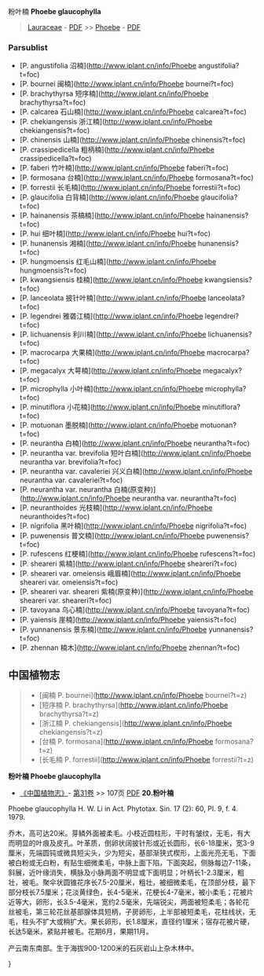 粉叶楠 **Phoebe glaucophylla**

> [Lauraceae](http://www.iplant.cn/info/Lauraceae?t=foc) - [PDF](http://www.iplant.cn/foc/pdf/Lauraceae.pdf) >> [Phoebe](http://www.iplant.cn/info/Phoebe?t=foc) - [PDF](http://www.iplant.cn/foc/pdf/Phoebe.pdf)

### Parsublist

* [P.  angustifolia  沼楠](http://www.iplant.cn/info/Phoebe angustifolia?t=foc)
* [P.  bournei  闽楠](http://www.iplant.cn/info/Phoebe bournei?t=foc)
* [P.  brachythyrsa  短序楠](http://www.iplant.cn/info/Phoebe brachythyrsa?t=foc)
* [P.  calcarea  石山楠](http://www.iplant.cn/info/Phoebe calcarea?t=foc)
* [P.  chekiangensis  浙江楠](http://www.iplant.cn/info/Phoebe chekiangensis?t=foc)
* [P.  chinensis  山楠](http://www.iplant.cn/info/Phoebe chinensis?t=foc)
* [P.  crassipedicella  粗柄楠](http://www.iplant.cn/info/Phoebe crassipedicella?t=foc)
* [P.  faberi  竹叶楠](http://www.iplant.cn/info/Phoebe faberi?t=foc)
* [P.  formosana  台楠](http://www.iplant.cn/info/Phoebe formosana?t=foc)
* [P.  forrestii  长毛楠](http://www.iplant.cn/info/Phoebe forrestii?t=foc)
* [P.  glaucifolia  白背楠](http://www.iplant.cn/info/Phoebe glaucifolia?t=foc)
* [P.  hainanensis  茶槁楠](http://www.iplant.cn/info/Phoebe hainanensis?t=foc)
* [P.  hui  细叶楠](http://www.iplant.cn/info/Phoebe hui?t=foc)
* [P.  hunanensis  湘楠](http://www.iplant.cn/info/Phoebe hunanensis?t=foc)
* [P.  hungmoensis  红毛山楠](http://www.iplant.cn/info/Phoebe hungmoensis?t=foc)
* [P.  kwangsiensis  桂楠](http://www.iplant.cn/info/Phoebe kwangsiensis?t=foc)
* [P.  lanceolata  披针叶楠](http://www.iplant.cn/info/Phoebe lanceolata?t=foc)
* [P.  legendrei  雅砻江楠](http://www.iplant.cn/info/Phoebe legendrei?t=foc)
* [P.  lichuanensis  利川楠](http://www.iplant.cn/info/Phoebe lichuanensis?t=foc)
* [P.  macrocarpa  大果楠](http://www.iplant.cn/info/Phoebe macrocarpa?t=foc)
* [P.  megacalyx  大萼楠](http://www.iplant.cn/info/Phoebe megacalyx?t=foc)
* [P.  microphylla  小叶楠](http://www.iplant.cn/info/Phoebe microphylla?t=foc)
* [P.  minutiflora  小花楠](http://www.iplant.cn/info/Phoebe minutiflora?t=foc)
* [P.  motuonan  墨脱楠](http://www.iplant.cn/info/Phoebe motuonan?t=foc)
* [P.  neurantha  白楠](http://www.iplant.cn/info/Phoebe neurantha?t=foc)
* [P.  neurantha var. brevifolia  短叶白楠](http://www.iplant.cn/info/Phoebe neurantha var. brevifolia?t=foc)
* [P.  neurantha var. cavaleriei  兴义白楠](http://www.iplant.cn/info/Phoebe neurantha var. cavaleriei?t=foc)
* [P.  neurantha var. neurantha  白楠(原变种)](http://www.iplant.cn/info/Phoebe neurantha var. neurantha?t=foc)
* [P.  neuranthoides  光枝楠](http://www.iplant.cn/info/Phoebe neuranthoides?t=foc)
* [P.  nigrifolia  黑叶楠](http://www.iplant.cn/info/Phoebe nigrifolia?t=foc)
* [P.  puwenensis  普文楠](http://www.iplant.cn/info/Phoebe puwenensis?t=foc)
* [P.  rufescens  红梗楠](http://www.iplant.cn/info/Phoebe rufescens?t=foc)
* [P.  sheareri  紫楠](http://www.iplant.cn/info/Phoebe sheareri?t=foc)
* [P.  sheareri var. omeiensis  峨眉楠](http://www.iplant.cn/info/Phoebe sheareri var. omeiensis?t=foc)
* [P.  sheareri var. sheareri  紫楠(原变种)](http://www.iplant.cn/info/Phoebe sheareri var. sheareri?t=foc)
* [P.  tavoyana  乌心楠](http://www.iplant.cn/info/Phoebe tavoyana?t=foc)
* [P.  yaiensis  崖楠](http://www.iplant.cn/info/Phoebe yaiensis?t=foc)
* [P.  yunnanensis  景东楠](http://www.iplant.cn/info/Phoebe yunnanensis?t=foc)
* [P.  zhennan  楠木](http://www.iplant.cn/info/Phoebe zhennan?t=foc)

## 中国植物志

> * [闽楠  P.  bournei](http://www.iplant.cn/info/Phoebe bournei?t=z)
> * [短序楠  P.  brachythyrsa](http://www.iplant.cn/info/Phoebe brachythyrsa?t=z)
> * [浙江楠  P.  chekiangensis](http://www.iplant.cn/info/Phoebe chekiangensis?t=z)
> * [台楠  P.  formosana](http://www.iplant.cn/info/Phoebe formosana?t=z)
> * [长毛楠  P.  forrestii](http://www.iplant.cn/info/Phoebe forrestii?t=z)

**粉叶楠 Phoebe glaucophylla**

* [《中国植物志》](http://www.iplant.cn/frps)- [第31卷](http://www.iplant.cn/frps/vol/31) >> 107页 [PDF](http://www.iplant.cn/frps/pdf/31/107.PDF)
**20.粉叶楠**

Phoebe glaucophylla H. W. Li in Act. Phytotax. Sin. 17 (2): 60, Pl. 9, f. 4. 1979.

乔木，高可达20米。芽鳞外面被柔毛。小枝近圆柱形，干时有皱纹，无毛，有大而明显的叶痕及皮孔。叶革质，倒卵状阔披针形或近长圆形，长6-18厘米，宽3-9厘米，先端圆钝或微具短尖头，少为短尖，基部渐狭式楔形，上面光亮无毛，下面被白粉或无白粉，有贴生细微柔毛，中脉上面下陷，下面突起，侧脉每边7-11条，斜展，近叶缘消失，横脉及小脉两面不明显或下面明显；叶柄长1-2.3厘米，粗壮，被毛。聚伞状圆锥花序长7.5-20厘米，粗壮，被细微柔毛，在顶部分枝，最下部分枝长7.5厘米；花淡黄绿色，长4-5毫米，花梗长4-7毫米，被小柔毛；花被片近等大，卵形，长3.5-4毫米，宽约2.5毫米，先端锐尖，两面被短柔毛；各轮花丝被毛，第三轮花丝基部腺体具短柄，子房卵形，上半部被短柔毛，花柱线状，无毛，柱头不扩大或稍扩大。果长卵形，长1.8厘米，直径约1厘米；宿存花被片硬，长达5毫米，紧贴并被毛。花期6月，果期11月。

产云南东南部。生于海拔900-1200米的石灰岩山上杂木林中。

}